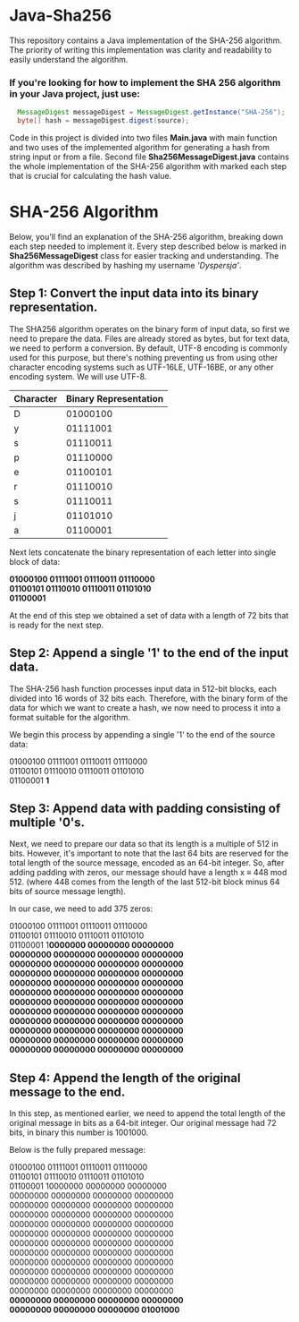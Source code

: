 # Java-Sha256
This repository contains a Java implementation of the SHA-256 algorithm. The priority of writing this implementation was clarity and readability to easily understand the algorithm.

### If you're looking for how to implement the SHA 256 algorithm in your Java project, just use:

```java
  MessageDigest messageDigest = MessageDigest.getInstance("SHA-256");
  byte[] hash = messageDigest.digest(source);
```

Code in this project is divided into two files **Main.java** with main function and two uses of the implemented algorithm for generating a hash from string input or from a file. 
Second file **Sha256MessageDigest.java** contains the whole implementation of the SHA-256 algorithm with marked each step that is crucial for calculating the hash value. 

# SHA-256 Algorithm

Below, you'll find an explanation of the SHA-256 algorithm, breaking down each step needed to implement it. Every step described below is marked in **Sha256MessageDigest** class for easier tracking and understanding. The algorithm was described by hashing my username *'Dyspersja'*.

## Step 1: Convert the input data into its binary representation. 

The SHA256 algorithm operates on the binary form of input data, so first we need to prepare the data. Files are already stored as bytes, but for text data, we need to perform a conversion. By default, UTF-8 encoding is commonly used for this purpose, but there's nothing preventing us from using other character encoding systems such as UTF-16LE, UTF-16BE, or any other encoding system. We will use UTF-8.

Character | Binary Representation
--------- | ---------------------
D         | 01000100  
y         | 01111001  
s         | 01110011  
p         | 01110000  
e         | 01100101  
r         | 01110010  
s         | 01110011  
j         | 01101010  
a         | 01100001  

Next lets concatenate the binary representation of each letter into single block of data:

**01000100 01111001 01110011 01110000  
01100101 01110010 01110011 01101010  
01100001**

At the end of this step we obtained a set of data with a length of 72 bits that is ready for the next step.

## Step 2: Append a single '1' to the end of the input data.

The SHA-256 hash function processes input data in 512-bit blocks, each divided into 16 words of 32 bits each. Therefore, with the binary form of the data for which we want to create a hash, we now need to process it into a format suitable for the algorithm.

We begin this process by appending a single '1' to the end of the source data:

01000100 01111001 01110011 01110000  
01100101 01110010 01110011 01101010  
01100001 **1**

## Step 3: Append data with padding consisting of multiple '0's. 

Next, we need to prepare our data so that its length is a multiple of 512 in bits. However, it's important to note that the last 64 bits are reserved for the total length of the source message, encoded as an 64-bit integer. So, after adding padding with zeros, our message should have a length x ≡ 448 mod 512. (where 448 comes from the length of the last 512-bit block minus 64 bits of source message length). 

In our case, we need to add 375 zeros:

01000100 01111001 01110011 01110000  
01100101 01110010 01110011 01101010  
01100001 1**0000000 00000000 00000000  
00000000 00000000 00000000 00000000  
00000000 00000000 00000000 00000000  
00000000 00000000 00000000 00000000  
00000000 00000000 00000000 00000000  
00000000 00000000 00000000 00000000  
00000000 00000000 00000000 00000000  
00000000 00000000 00000000 00000000  
00000000 00000000 00000000 00000000  
00000000 00000000 00000000 00000000  
00000000 00000000 00000000 00000000  
00000000 00000000 00000000 00000000**

## Step 4: Append the length of the original message to the end.

In this step, as mentioned earlier, we need to append the total length of the original message in bits as a 64-bit integer. Our original message had 72 bits, in binary this number is 1001000.

Below is the fully prepared message:

01000100 01111001 01110011 01110000  
01100101 01110010 01110011 01101010  
01100001 10000000 00000000 00000000  
00000000 00000000 00000000 00000000  
00000000 00000000 00000000 00000000  
00000000 00000000 00000000 00000000  
00000000 00000000 00000000 00000000  
00000000 00000000 00000000 00000000  
00000000 00000000 00000000 00000000  
00000000 00000000 00000000 00000000  
00000000 00000000 00000000 00000000  
00000000 00000000 00000000 00000000  
00000000 00000000 00000000 00000000  
00000000 00000000 00000000 00000000  
**00000000 00000000 00000000 00000000  
00000000 00000000 00000000 01001000**


<!-- Next steps to be added -->

<!--

## Step 5:
## Step 6:
## Step 7:
## Step 8:
## Step 9:
## Step 10:
## Step 11:
## Step 12: 

-->
